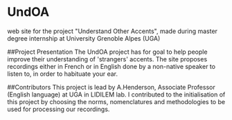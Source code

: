 # UndOA
web site for the project "Understand Other Accents", made during master degree internship at University Grenoble Alpes (UGA)

##Project Presentation
The UndOA project has for goal to help people improve their understanding of 'strangers' accents.
The site proposes recordings either in French or in English done by a non-native speaker to listen to, in order to habituate your ear.

##Contributors
This project is lead by A.Henderson, Associate Professor (English language) at UGA in LIDILEM lab.
I contributed to the initialisation of this project by choosing the norms, nomenclatures and methodologies to be used for processing our recordings.
